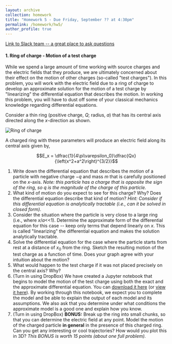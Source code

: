 ```yaml
---
layout: archive
collection: homework
title: "Homework 5 - Due Friday, September ?? at 4:30pm"
permalink: /homework/hw5/
author_profile: true
---
```

[Link to Slack team -- a great place to ask questions](https://ph410f19.slack.com)


#### 1.  Ring of charge - Motion of a test charge

While we spend a large amount of time working with source charges and the electric fields that they produce, we are ultimately concerned about their effect on the motion of other charges (so-called "test charges"). In this problem, you will work with the electric field due to a ring of charge to develop an approximate solution for the motion of a test charge by "linearizing" the differential equation that describes the motion. In working this problem, you will have to dust off some of your classical mechanics knowledge regarding differential equations.

Consider a thin ring (positive charge, $Q$; radius, $a$) that has its central axis directed along the $x$-direction as shown.

![Ring of charge](../../images/hw4-ring_w_charge.png "Ring of Charge")

A charged ring with these parameters will produce an electric field along its central axis given by,

$$E_x = \dfrac{1}{4\pi\varepsilon_0}\dfrac{Qx}{\left(x^2+a^2\right)^{3/2}}$$

1. Write down the differential equation that describes the motion of a particle with negative charge $-q$ and mass $m$ that is carefully positioned on the $x$-axis. *Note: this particle has a charge that is opposite the sign of the ring, so $q$ is the magnitude of the charge of this particle.*
2. What kind of motion do you expect to see for this charge? Why? Does the differential equation describe that kind of motion? *Hint: Consider if this differential equation is analytically tractable (i.e., can it be solved in closed form).*
3. Consider the situation where the particle is very close to a large ring (i.e., where $x/a$<<$1$). Determine the approximate form of the differential equation for this case -- keep only terms that depend linearly on $x$. This is called "linearizing" the differential equation and makes the solution analytically tractable.
4. Solve the differential equation for the case where the particle starts from rest at a distance of $x_0$ from the ring. Sketch the resulting motion of the test charge as a function of time. Does your graph agree with your intuition about the motion?
5. What would happen to the test charge if it was not placed precisely on the central axis? Why?
6. (Turn in using DropBox) We have created a Jupyter notebook that begins to model the motion of the test charge using both the exact and the approximate differential equation. You can [download it here](../jupyter/HW4-MotionOfTestCharge.ipynb) (or [view it here](https://github.com/dannycab/phy481msu_f2019/blob/master/jupyter/HW4-MotionOfTestCharge.ipynb)). By working through this notebook, we expect you to complete the model and be able to explain the output of each model and its assumptions. We also ask that you determine under what conditions the approximate model is a good one and explain how you know.
7. (Turn in using DropBox) **BONUS:** Break up the ring into small chunks, so that you can determine the electric field at any point. Model the motion of the charged particle **in general** in the presence of this charged ring. Can you get any interesting or cool trajectories? How would you plot this in 3D? *This BONUS is worth 15 points (about one full problem).*
